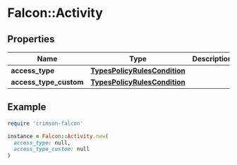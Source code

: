 # Falcon::Activity

## Properties

| Name | Type | Description | Notes |
| ---- | ---- | ----------- | ----- |
| **access_type** | [**TypesPolicyRulesCondition**](TypesPolicyRulesCondition.md) |  | [optional] |
| **access_type_custom** | [**TypesPolicyRulesCondition**](TypesPolicyRulesCondition.md) |  | [optional] |

## Example

```ruby
require 'crimson-falcon'

instance = Falcon::Activity.new(
  access_type: null,
  access_type_custom: null
)
```

